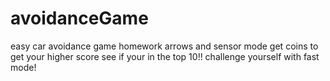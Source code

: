 # avoidanceGame
easy car avoidance game homework
arrows and sensor mode
get coins to get your higher score
see if your in the top 10!!
challenge yourself with fast mode!
